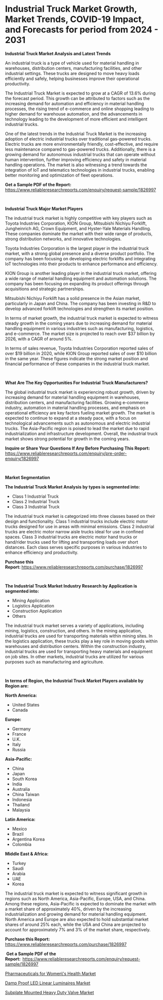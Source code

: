 <p><h1>Industrial Truck Market Growth, Market Trends, COVID-19 Impact, and Forecasts for period from 2024 - 2031</h1></p><p><strong>Industrial Truck Market Analysis and Latest Trends</strong></p>
<p><p>An industrial truck is a type of vehicle used for material handling in warehouses, distribution centers, manufacturing facilities, and other industrial settings. These trucks are designed to move heavy loads efficiently and safely, helping businesses improve their operational productivity.</p><p>The Industrial Truck Market is expected to grow at a CAGR of 13.6% during the forecast period. This growth can be attributed to factors such as the increasing demand for automation and efficiency in material handling processes, the rising trend of e-commerce and online shopping leading to higher demand for warehouse automation, and the advancements in technology leading to the development of more efficient and intelligent industrial trucks.</p><p>One of the latest trends in the Industrial Truck Market is the increasing adoption of electric industrial trucks over traditional gas-powered trucks. Electric trucks are more environmentally friendly, cost-effective, and require less maintenance compared to gas-powered trucks. Additionally, there is a growing demand for autonomous industrial trucks that can operate without human intervention, further improving efficiency and safety in material handling operations. The market is also witnessing a trend towards the integration of IoT and telematics technologies in industrial trucks, enabling better monitoring and optimization of fleet operations.</p></p>
<p><strong>Get a Sample PDF of the Report:&nbsp;</strong> <a href="https://www.reliableresearchreports.com/enquiry/request-sample/1826997">https://www.reliableresearchreports.com/enquiry/request-sample/1826997</a></p>
<p>&nbsp;</p>
<p><strong>Industrial Truck Major Market Players</strong></p>
<p><p>The industrial truck market is highly competitive with key players such as Toyota Industries Corporation, KION Group, Mitsubishi Nichiyu Forklift, Jungheinrich AG, Crown Equipment, and Hyster-Yale Materials Handling. These companies dominate the market with their wide range of products, strong distribution networks, and innovative technologies.</p><p>Toyota Industries Corporation is the largest player in the industrial truck market, with a strong global presence and a diverse product portfolio. The company has been focusing on developing electric forklifts and integrating IoT technologies into their products to enhance performance and efficiency.</p><p>KION Group is another leading player in the industrial truck market, offering a wide range of material handling equipment and automation solutions. The company has been focusing on expanding its product offerings through acquisitions and strategic partnerships.</p><p>Mitsubishi Nichiyu Forklift has a solid presence in the Asian market, particularly in Japan and China. The company has been investing in R&D to develop advanced forklift technologies and strengthen its market position.</p><p>In terms of market growth, the industrial truck market is expected to witness steady growth in the coming years due to increasing demand for material handling equipment in various industries such as manufacturing, logistics, and e-commerce. The market size is projected to reach over $37 billion by 2026, with a CAGR of around 5%.</p><p>In terms of sales revenue, Toyota Industries Corporation reported sales of over $19 billion in 2020, while KION Group reported sales of over $10 billion in the same year. These figures indicate the strong market position and financial performance of these companies in the industrial truck market.</p></p>
<p>&nbsp;</p>
<p><strong>What Are The Key Opportunities For Industrial Truck Manufacturers?</strong></p>
<p><p>The global industrial truck market is experiencing robust growth, driven by increasing demand for material handling equipment in warehouses, distribution centers, and manufacturing facilities. Growing e-commerce industry, automation in material handling processes, and emphasis on operational efficiency are key factors fueling market growth. The market is expected to continue to expand at a steady pace, with a focus on technological advancements such as autonomous and electric industrial trucks. The Asia-Pacific region is poised to lead the market due to rapid industrialization and infrastructure development. Overall, the industrial truck market shows strong potential for growth in the coming years.</p></p>
<p><strong>Inquire or Share Your Questions If Any Before Purchasing This Report:</strong> <a href="https://www.reliableresearchreports.com/enquiry/pre-order-enquiry/1826997">https://www.reliableresearchreports.com/enquiry/pre-order-enquiry/1826997</a></p>
<p>&nbsp;</p>
<p><strong>Market Segmentation</strong></p>
<p><strong>The Industrial Truck Market Analysis by types is segmented into:</strong></p>
<p><ul><li>Class 1 Industrial Truck</li><li>Class 2 Industrial Truck</li><li>Class 3 Industrial Truck</li></ul></p>
<p><p>The industrial truck market is categorized into three classes based on their design and functionality. Class 1 industrial trucks include electric motor trucks designed for use in areas with minimal emissions. Class 2 industrial trucks are electric motor narrow aisle trucks ideal for use in confined spaces. Class 3 industrial trucks are electric motor hand trucks or hand/rider trucks used for lifting and transporting loads over short distances. Each class serves specific purposes in various industries to enhance efficiency and productivity.</p></p>
<p><strong>Purchase this Report:&nbsp;</strong><a href="https://www.reliableresearchreports.com/purchase/1826997">https://www.reliableresearchreports.com/purchase/1826997</a></p>
<p>&nbsp;</p>
<p><strong>The Industrial Truck Market Industry Research by Application is segmented into:</strong></p>
<p><ul><li>Mining Application</li><li>Logistics Application</li><li>Construction Application</li><li>Others</li></ul></p>
<p><p>The industrial truck market serves a variety of applications, including mining, logistics, construction, and others. In the mining application, industrial trucks are used for transporting materials within mining sites. In the logistics application, these trucks play a key role in moving goods within warehouses and distribution centers. Within the construction industry, industrial trucks are used for transporting heavy materials and equipment on job sites. In other markets, industrial trucks are utilized for various purposes such as manufacturing and agriculture.</p></p>
<p>&nbsp;</p>
<p><strong>In terms of Region, the Industrial Truck Market Players available by Region are:</strong></p>
<p>
    <p> <strong> North America: </strong>
        <ul>
            <li>United States</li>
            <li>Canada</li>
        </ul>
        </p> 
    <p> <strong> Europe: </strong>
        <ul>
            <li>Germany</li>
            <li>France</li>
            <li>U.K.</li>
            <li>Italy</li>
            <li>Russia</li>
        </ul>
        </p> 
    <p> <strong> Asia-Pacific: </strong>
        <ul>
            <li>China</li>
            <li>Japan</li>
            <li>South Korea</li>
            <li>India</li>
            <li>Australia</li>
            <li>China Taiwan</li>
            <li>Indonesia</li>
            <li>Thailand</li>
            <li>Malaysia</li>
        </ul>
        </p> 
    <p> <strong> Latin America: </strong>
        <ul>
            <li>Mexico</li>
            <li>Brazil</li>
            <li>Argentina Korea</li>
            <li>Colombia</li>
        </ul>
        </p> 
    <p> <strong> Middle East & Africa: </strong>
        <ul>
            <li>Turkey</li>
            <li>Saudi</li>
            <li>Arabia</li>
            <li>UAE</li>
            <li>Korea</li>
        </ul>
    </p>
    </p>
<p><p>The industrial truck market is expected to witness significant growth in regions such as North America, Asia-Pacific, Europe, USA, and China. Among these regions, Asia-Pacific is expected to dominate the market with a market share of approximately 40%, driven by the increasing industrialization and growing demand for material handling equipment. North America and Europe are also expected to hold substantial market shares of around 25% each, while the USA and China are projected to account for approximately 7% and 3% of the market share, respectively.</p></p>
<p><strong>Purchase this Report: </strong><a href="https://www.reliableresearchreports.com/purchase/1826997">https://www.reliableresearchreports.com/purchase/1826997</a></p>
<p>&nbsp;<strong>Get a Sample PDF of the Report:&nbsp;&nbsp;</strong><a href="https://www.reliableresearchreports.com/enquiry/request-sample/1826997">https://www.reliableresearchreports.com/enquiry/request-sample/1826997</a></p>
<p><strong></strong></p>
<p><p><a href="https://view.publitas.com/reportprime-1/pharmaceuticals-for-women-s-health-market-research-report-forecasted-for-period-from-2023-2030-by-market-type-market-application-and-region/">Pharmaceuticals for Women\'s Health Market</a></p><p><a href="https://view.publitas.com/reportprime-1/insights-into-damp-proof-led-linear-luminaires-market-size-analysing-market-share-trends-and-growth-from-2023-to-2030/">Damp Proof LED Linear Luminaires Market</a></p><p><a href="https://view.publitas.com/reportprime-1/subplate-mounted-heavy-duty-valve-market-size-market-share-and-global-market-analysis-report-2023-2030/">Subplate Mounted Heavy Duty Valve Market</a></p></p>